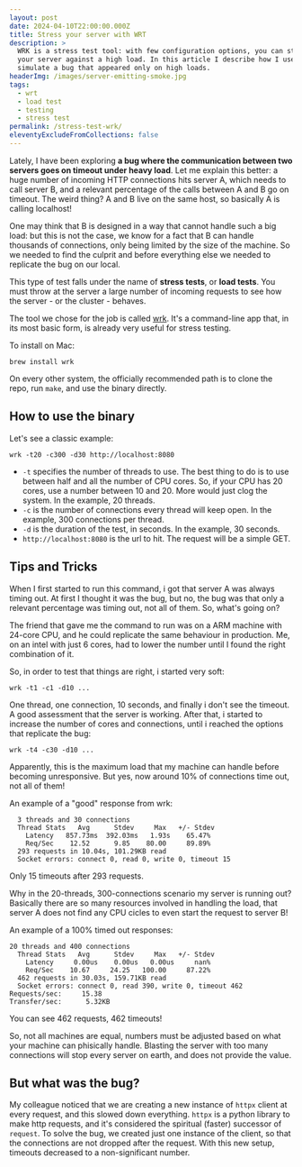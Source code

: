 ```yaml
---
layout: post
date: 2024-04-10T22:00:00.000Z
title: Stress your server with WRT
description: >
  WRK is a stress test tool: with few configuration options, you can stress test
  your server against a high load. In this article I describe how I used it to
  simulate a bug that appeared only on high loads.
headerImg: /images/server-emitting-smoke.jpg
tags:
  - wrt
  - load test
  - testing
  - stress test
permalink: /stress-test-wrk/
eleventyExcludeFromCollections: false
---
```


Lately, I have been exploring **a bug where the communication between two servers goes on timeout under heavy load**. Let me explain this better: a huge number of incoming HTTP connections hits server A, which needs to call server B, and a relevant percentage of the calls between A and B go on timeout. The weird thing? A and B live on the same host, so basically A is calling localhost! 

One may think that B is designed in a way that cannot handle such a big load: but this is not the case, we know for a fact that B can handle thousands of connections, only being limited by the size of the machine. So we needed to find the culprit and before everything else we needed to replicate the bug on our local. 

This type of test falls under the name of **stress tests**, or **load tests**. You must throw at the server a large number of incoming requests to see how the server - or the cluster - behaves. 

The tool we chose for the job is called [wrk](https://github.com/wg/wrk "wrk github homepage"). It's a command-line app that, in its most basic form, is already very useful for stress testing. 

To install on Mac:

```shell
brew install wrk
```

On every other system, the officially recommended path is to clone the repo, run `make`, and use the binary directly. 

## How to use the binary

Let's see a classic example:

```shell
wrk -t20 -c300 -d30 http://localhost:8080
```

* `-t` specifies the number of threads to use. The best thing to do is to use between half and all the number of CPU cores. So, if your CPU has 20 cores, use a number between 10 and 20. More would just clog the system. In the example, 20 threads.
* `-c` is the number of connections every thread will keep open. In the example, 300 connections per thread.
* `-d` is the duration of the test, in seconds. In the example, 30 seconds.
* `http://localhost:8080` is the url to hit. The request will be a simple GET.

## Tips and Tricks

When I first started to run this command, i got that server A was always timing out. At first I thought it was the bug, but no, the bug was that only a relevant percentage was timing out, not all of them. So, what's going on?

The friend that gave me the command to run was on a ARM machine with 24-core CPU, and he could replicate the same behaviour in production. Me, on an intel with just 6 cores, had to lower the number until I found the right combination of it.

So, in order to test that things are right, i started very soft:

```shell
wrk -t1 -c1 -d10 ...
```

One thread, one connection, 10 seconds, and finally i don't see the timeout. A good assessment that the server is working. After that, i started to increase the number of cores and connections, until i reached the options that replicate the bug:

```shell
wrk -t4 -c30 -d10 ...
```

Apparently, this is the maximum load that my machine can handle before becoming unresponsive. But yes, now around 10% of connections time out, not all of them!

An example of a "good" response from wrk:

```shell
  3 threads and 30 connections
  Thread Stats   Avg      Stdev     Max   +/- Stdev
    Latency   857.73ms  392.03ms   1.93s    65.47%
    Req/Sec    12.52      9.85    80.00     89.89%
  293 requests in 10.04s, 101.29KB read
  Socket errors: connect 0, read 0, write 0, timeout 15
```

Only 15 timeouts after 293 requests.

Why in the 20-threads, 300-connections scenario my server is running out? Basically there are so many resources involved in handling the load, that server A does not find any CPU cicles to even start the request to server B! 

An example of a 100% timed out responses:

```shell
20 threads and 400 connections
  Thread Stats   Avg      Stdev     Max   +/- Stdev
    Latency     0.00us    0.00us   0.00us     nan%
    Req/Sec    10.67     24.25   100.00     87.22%
  462 requests in 30.03s, 159.71KB read
  Socket errors: connect 0, read 390, write 0, timeout 462
Requests/sec:     15.38
Transfer/sec:      5.32KB
```

You can see 462 requests, 462 timeouts!

So, not all machines are equal, numbers must be adjusted based on what your machine can phisically handle. Blasting the server with too many connections will stop every server on earth, and does not provide the value.

## But what was the bug?

My colleague noticed that we are creating a new instance of `httpx` client at every request, and this slowed down everything. `httpx` is a python library to make http requests, and it's considered the spiritual (faster) successor of `request`. To solve the bug, we created just one instance of the client, so that the connections are not dropped after the request. With this new setup, timeouts decreased to a non-significant number.
